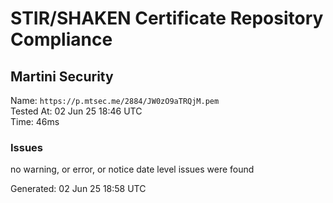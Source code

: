 # STIR/SHAKEN Certificate Repository Compliance

## Martini Security

Name: `https://p.mtsec.me/2884/JW0zO9aTRQjM.pem`\
Tested At: 02 Jun 25 18:46 UTC\
Time: 46ms

### Issues

no warning, or error, or notice date level issues were found

Generated: 02 Jun 25 18:58 UTC